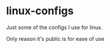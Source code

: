 # linux-configs

Just some of the configs I use for linux.

Only reason it's public is for ease of use
